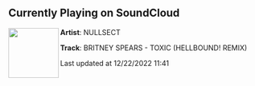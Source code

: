 ## Currently Playing on SoundCloud

[<img align="left" width="100" src="https://i1.sndcdn.com/artworks-fJyOZyX6mey8MhdF-TPnn4w-t500x500.jpg">](https://soundcloud.com/nullsect/britney-spears-toxic-hellbound)

**Artist**: NULLSECT 

**Track**: BRITNEY SPEARS - TOXIC (HELLBOUND! REMIX)

Last updated at 12/22/2022 11:41
